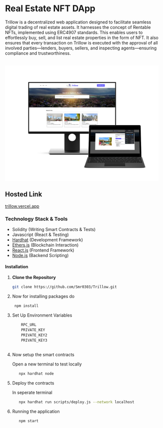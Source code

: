 # Real Estate NFT DApp

Trillow is a decentralized web application designed to facilitate seamless digital trading of real estate assets. It harnesses the  concept of Rentable NFTs, implemented using ERC4907 standards. This  enables users to effortlessly buy, sell, and list real estate properties in the form of NFT.
It also ensures that every transaction on Trillow is executed with the approval of all involved parties—lenders, buyers, sellers, and inspecting agents—ensuring compliance and trustworthiness.
<br></br>

</div>

![Alt text](smartmockups_lxgdhuyf.jpg)


## Hosted Link
 [trillow.vercel.app](https://trillow.vercel.app/)




### Technology Stack & Tools

- Solidity (Writing Smart Contracts & Tests)
- Javascript (React & Testing)
- [Hardhat](https://hardhat.org/) (Development Framework)
- [Ethers.js](https://docs.ethers.io/v5/) (Blockchain Interaction)
- [React.js](https://reactjs.org/) (Frontend Framework)
- [Node.js](https://nodejs.org/en) (Backend Scripting)



#### Installation
1. **Clone the Repository**
   ```sh
   git clone https://github.com/Smr0303/Trillow.git
   
2. Now for installing packages do

   ```sh
    npm install
3. Set Up Environment Variables
   
   ```sh
       RPC_URL
       PRIVATE_KEY 
       PRIVATE_KEY2
       PRIVATE_KEY3
      
6. Now setup the smart contracts

     Open a new terminal to test locally
   
   ```sh
      npx hardhat node
   
7. Deploy the contracts

   In seperate terminal
   
   ```sh
      npx hardhat run scripts/deploy.js --network localhost
   
8. Running the application
   
   ```sh
      npm start
     
 
